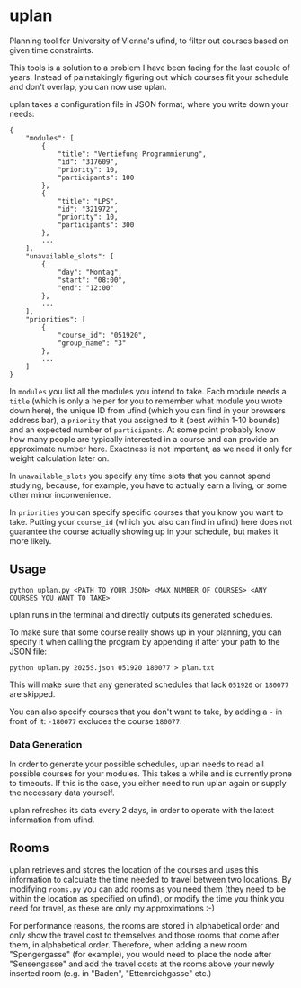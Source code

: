 # uplan
Planning tool for University of Vienna's ufind, to filter out courses based on given time constraints.

This tools is a solution to a problem I have been facing for the last couple of years. Instead of painstakingly
figuring out which courses fit your schedule and don't overlap, you can now use uplan.

uplan takes a configuration file in JSON format, where you write down your needs:

```
{
    "modules": [
        {
            "title": "Vertiefung Programmierung",
            "id": "317609",
            "priority": 10,
            "participants": 100
        },
        {
            "title": "LPS",
            "id": "321972",
            "priority": 10,
            "participants": 300
        },
        ...
    ],
    "unavailable_slots": [
        {
            "day": "Montag",
            "start": "08:00",
            "end": "12:00"
        },
        ...
    ],
    "priorities": [
        {
            "course_id": "051920",
            "group_name": "3"
        },
        ...
    ]
}
```

In `modules` you list all the modules you intend to take. Each module needs a `title` (which is only a helper for you to remember what module you wrote down here), the unique ID from ufind (which you can find in your browsers address bar), a `priority` that you assigned to it (best within 1-10 bounds) and an expected number of `participants`. At some point probably know how many people are typically interested in a course and can provide an approximate number here. Exactness is not important, as we need it only for weight calculation later on.

In `unavailable_slots` you specify any time slots that you cannot spend studying, because, for example, you have to actually earn a living, or some other minor inconvenience.

In `priorities` you can specify specific courses that you know you want to take. Putting your `course_id` (which you also can find in ufind) here does not guarantee the course actually showing up in your schedule, but makes it more likely.

## Usage

`python uplan.py <PATH TO YOUR JSON> <MAX NUMBER OF COURSES> <ANY COURSES YOU WANT TO TAKE>`

uplan runs in the terminal and directly outputs its generated schedules.

To make sure that some course really shows up in your planning, you can specify it when calling the program by appending it after your path to the JSON file:

`python uplan.py 2025S.json 051920 180077 > plan.txt`

This will make sure that any generated schedules that lack `051920` or `180077` are skipped.

You can also specify courses that you don't want to take, by adding a `-` in front of it: `-180077` excludes the course `180077`.

### Data Generation

In order to generate your possible schedules, uplan needs to read all possible courses for your modules. This takes a while
and is currently prone to timeouts. If this is the case, you either need to run uplan again or supply the necessary data yourself.

uplan refreshes its data every 2 days, in order to operate with the latest information from ufind.

## Rooms

uplan retrieves and stores the location of the courses and uses this information to calculate the time needed to travel
between two locations. By modifying `rooms.py` you can add rooms as you need them (they need to be within the location as specified on ufind), or
modify the time you think you need for travel, as these are only my approximations :-)

For performance reasons, the rooms are stored in alphabetical order and only show the travel cost to themselves and those rooms that
come after them, in alphabetical order. Therefore, when adding a new room "Spengergasse" (for example), you would need to place the node after "Sensengasse"
and add the travel costs at the rooms above your newly inserted room (e.g. in "Baden", "Ettenreichgasse" etc.)
